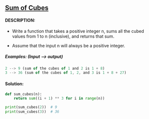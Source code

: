 ## [Sum of Cubes](https://www.codewars.com/kata/59a8570b570190d313000037)

#### DESCRIPTION:

- Write a function that takes a positive integer n, sums all the cubed values from 1 to n (inclusive), and returns that sum.

- Assume that the input n will always be a positive integer.

##### Examples: (Input --> output)

```js
2 --> 9 (sum of the cubes of 1 and 2 is 1 + 8)
3 --> 36 (sum of the cubes of 1, 2, and 3 is 1 + 8 + 27)

```

#### Solution:

```python
def sum_cubes(n):
    return sum((i + 1) ** 3 for i in range(n))

print(sum_cubes(2))  # 9
print(sum_cubes(3))  # 36
```
